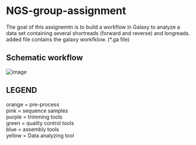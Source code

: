 # NGS-group-assignment
The goal of this assignemtn is to build a workflow in Galaxy to analyze a data set containing several shortreads (forward and reverse) and longreads.
added file contains the galaxy workfklow. (*.ga file)


## Schematic workflow
![image](https://user-images.githubusercontent.com/127868974/227212222-419403fa-e747-438c-aeb0-6e1dedd38ff6.png)

## LEGEND
orange = pre-process
<br>
pink = sequence samples
<br>
purple = trimming tools
<br>
green = quality control tools
<br>
blue = assembly tools
<br>
yellow = Data analyzing tool
